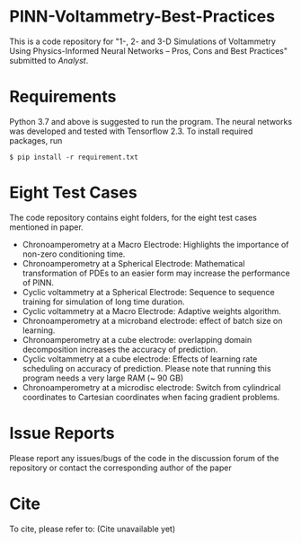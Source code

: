 # PINN-Voltammetry-Best-Practices
This is a code repository for "1-, 2- and 3-D Simulations of Voltammetry Using Physics-Informed Neural Networks – Pros, Cons and Best Practices" submitted to *Analyst*.

# Requirements
Python 3.7 and above is suggested to run the program. The neural networks was developed and tested with Tensorflow 2.3. To install required packages, run

```
$ pip install -r requirement.txt

```
# Eight Test Cases
The code repository contains eight folders, for the eight test cases mentioned in paper. 

* Chronoamperometry at a Macro Electrode: Highlights the importance of non-zero conditioning time.
* Chronoamperometry at a Spherical Electrode: Mathematical transformation of PDEs to an easier form may increase the performance of PINN. 
* Cyclic voltammetry at a Spherical Electrode: Sequence to sequence training for simulation of long time duration. 
* Cyclic voltammetry at a Macro Electrode: Adaptive weights algorithm.
* Chronoamperometry at a microband electrode: effect of batch size on learning.
* Chronoamperometry at a cube electrode: overlapping domain decomposition increases the accuracy of prediction. 
* Cyclic voltammetry at a cube electrode: Effects of learning rate scheduling on accuracy of prediction. Please note that running this program needs a very large RAM (~ 90 GB)
* Chronoamperometry at a microdisc electrode: Switch from cylindrical coordinates to Cartesian coordinates when facing gradient problems. 



# Issue Reports
Please report any issues/bugs of the code in the discussion forum of the repository or contact the corresponding author of the paper


# Cite
To cite, please refer to: (Cite unavailable yet)

